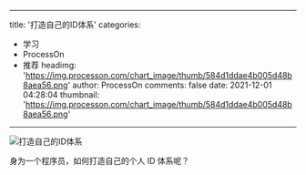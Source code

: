 
---
title: '打造自己的ID体系'
categories: 
 - 学习
 - ProcessOn
 - 推荐
headimg: 'https://img.processon.com/chart_image/thumb/584d1ddae4b005d48b8aea56.png'
author: ProcessOn
comments: false
date: 2021-12-01 04:28:04
thumbnail: 'https://img.processon.com/chart_image/thumb/584d1ddae4b005d48b8aea56.png'
---

<div>   
<img class="thumb" alt="打造自己的ID体系" src="https://img.processon.com/chart_image/thumb/584d1ddae4b005d48b8aea56.png" referrerpolicy="no-referrer">
<p>身为一个程序员，如何打造自己的个人 ID 体系呢？</p>  
</div>
            